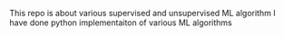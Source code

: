 This repo is about various supervised and unsupervised ML algorithm
I have done python implementaiton of various ML algorithms
